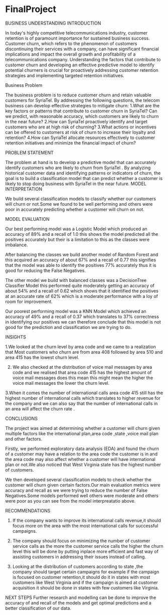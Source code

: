 # FinalProject
BUSINESS UNDERSTANDING
INTRODUCTION

In today's highly competitive telecommunications industry, customer retention is of paramount importance for sustained business success. Customer churn, which refers to the phenomenon of customers discontinuing their services with a company, can have significant financial implications and impact the overall growth and profitability of a telecommunications company. Understanding the factors that contribute to customer churn and developing an effective predictive model to identify potential churners is crucial for proactively addressing customer retention strategies and implementing targeted retention initiatives. 



Business Problem

The business problem is to reduce customer churn and retain valuable customers for SyriaTel. By addressing the following questions, the telecom business can develop effective strategies to mitigate churn:
1.What are the key factors or patterns that contribute to customer churn in SyriaTel? Can we predict, with reasonable accuracy, which customers are likely to churn in the near future?
2.How can SyriaTel proactively identify and target customers who are at high risk of churning?
3.What actions or incentives can be offered to customers at risk of churn to increase their loyalty and retention?
4.How can SyriaTel allocate resources effectively to customer retention initiatives and minimize the financial impact of churn?


PROBLEM STATEMENT

The problem at hand is to develop a predictive model that can accurately identify customers who are likely to churn from SyriaTel . By analyzing historical customer data and identifying patterns or indicators of churn, the goal is to build a classification model that can predict whether a customer is likely to stop doing business with SyriaTel in the near future.
MODEL INTERPRETATION

We build several classification models to classify whether our customers will churn or not.Some we found to be well performing and others were poor in accurately predicting whether a customer will churn on not.
 
MODEL EVALUATION

Our best performing model was a Logistic Model which produced an accuracy of 89% and a recall of 1.0 this shows the model predicted all the positives accurately but their is a limitation to this as the classes were imbalance.


After balancing the classes we build another model of Random Forest and this acquired an accuracy of about 67% and a recall of 0.77 this signifies that the model was able to identify the positives  77% accurately thus it is good for reducing the False Negatives.


The  other model we build with balanced classes was a DecisionTree Classifier Model this performed quite moderately getting an accuracy of about 54% and a recall of 0.62 which shows that it identified the positives at an accurate rate of 62% which is a moderate performance with a loy of room for improvement.


Our poorest performing model was a KNN Model which achieved an accuracy of  49%  and a recall of 0.37 which translates to 37% correctness in identifying our positives we can therefore conclude that this model is not good for the prediction and classification we are trying to do.


INSIGHTS

1.We looked at the churn level by area code and we came to a realization that Most customers who churn are from area 408 followed by area 510 and area 415 has the lowest churn level.
 
2. We also checked at the distribution of voice mail  messages by area code and we realised that area code 415 has the highest amount of voice mail messages does this mean this might mean the higher the voice mail messages the lower the churn level.


3.When it comes the number of international calls area code 415 still has the highest number of international calls which translates to higher revenue for the company and we can also say that the number of international calls in an area will affect the churn rate .






CONCLUSIONS

The project was aimed at determining whether a customer will churn given multiple factors like the international plan,area code ,state ,voice mail plan and other factors.


Firstly, we performed exploratory data analysis (EDA) and found the churn of a customer may have a relation to the area code the customer is in and the area code may also affect whether a customer will have international plan or not.We also noticed that West Virginia state has the highest number of customers.


We then developed several classification models to check whether the customer will churn given certain factors.Our main evaluation metrics were accuracy and recall as we were trying to reduce the number of False Negatives.Some models performed well others were moderate and others were poor as you can see from the model interpreatatio above.




RECOMMENDATIONS 


1. If the company wants to improve its international calls revenue,it should focus more on the area with the most international calls for successful campaigns.


2. The company should focus on minimizing the number of customer service calls  as the more the customer service calls the higher the churn level this will be done by putting inplace more efficient and fast way of assisting customers in addressing their issues instead of calling.
 
3. Looking at the distribution of customers according to state ,the company should target certain campaigns for example if the campaign is focused on customer retention,it should do it in states with most customers like West Virginia and if the campaign is aimed at customer acquisition it should be done in states with few customers like Virginia.


NEXT STEPS
Further research and modelling can be done to improve the accuracy of and recall of the models and get optimal predictions and a better classification of our data.

